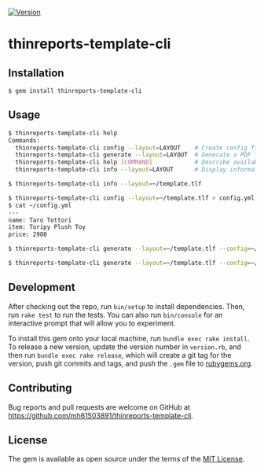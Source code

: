 [![Version](https://img.shields.io/gem/v/thinreports-template-cli.svg)](https://rubygems.org/gems/thinreports-template-cli)

# thinreports-template-cli

## Installation

    $ gem install thinreports-template-cli

## Usage

```bash
$ thinreports-template-cli help
Commands:
  thinreports-template-cli config --layout=LAYOUT    # Create config file for .tlf
  thinreports-template-cli generate --layout=LAYOUT  # Generate a PDF file from .tlf to stdout
  thinreports-template-cli help [COMMAND]            # Describe available commands or one specific command
  thinreports-template-cli info --layout=LAYOUT      # Display information for .tlf
```

```bash
$ thinreports-template-cli info --layout=~/template.tlf
```

```bash
$ thinreports-template-cli config --layout=~/template.tlf > config.yml
$ cat ~/config.yml
---
name: Taro Tottori
item: Toripy Plush Toy
price: 2980
```

```bash
$ thinreports-template-cli generate --layout=~/template.tlf --config=~/config.yml > example.pdf
```

```bash
$ thinreports-template-cli generate --layout=~/template.tlf --config=~/config.yml | lpr -P ApeosPort_V_C3375__aa_bb_cc_
```

## Development

After checking out the repo, run `bin/setup` to install dependencies. Then, run `rake test` to run the tests. You can also run `bin/console` for an interactive prompt that will allow you to experiment.

To install this gem onto your local machine, run `bundle exec rake install`. To release a new version, update the version number in `version.rb`, and then run `bundle exec rake release`, which will create a git tag for the version, push git commits and tags, and push the `.gem` file to [rubygems.org](https://rubygems.org).

## Contributing

Bug reports and pull requests are welcome on GitHub at https://github.com/mh61503891/thinreports-template-cli.


## License

The gem is available as open source under the terms of the [MIT License](http://opensource.org/licenses/MIT).
